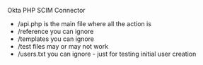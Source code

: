 Okta PHP SCIM Connector

* /api.php is the main file where all the action is
* /reference you can ignore
* /templates you can ignore
* /test files may or may not work
* /users.txt you can ignore - just for testing initial user creation